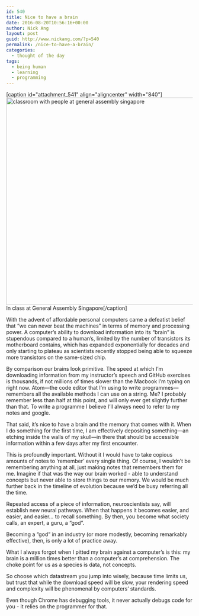 ```yaml
---
id: 540
title: Nice to have a brain
date: 2016-08-20T10:56:16+00:00
author: Nick Ang
layout: post
guid: http://www.nickang.com/?p=540
permalink: /nice-to-have-a-brain/
categories:
  - thought of the day
tags:
  - being human
  - learning
  - programming
---
```

[caption id="attachment_541" align="aligncenter" width="840"]<img class="size-large wp-image-541" src="http://www.nickang.com/wp-content/uploads/2016/08/20160819-DSCF8116-1024x683.jpg" alt="classroom with people at general assembly singapore" width="840" height="560" /> In class at General Assembly Singapore[/caption]

With the advent of affordable personal computers came a defeatist belief that “we can never beat the machines” in terms of memory and processing power. A computer’s ability to download information into its “brain” is stupendous compared to a human’s, limited by the number of transistors its motherboard contains, which has expanded exponentially for decades and only starting to plateau as scientists recently stopped being able to squeeze more transistors on the same-sized chip.

By comparison our brains look primitive. The speed at which I’m downloading information from my instructor’s speech and GitHub exercises is thousands, if not millions of times slower than the Macbook I’m typing on right now. Atom—the code editor that I’m using to write programmes—remembers all the available methods I can use on a string. Me? I probably remember less than half at this point, and will only ever get slightly further than that. To write a programme I believe I’ll always need to refer to my notes and google.

That said, it’s nice to have a brain and the memory that comes with it. When I do something for the first time, I am effectively depositing something—an etching inside the walls of my skull—in there that should be accessible information within a few days after my first encounter.

This is profoundly important. Without it I would have to take copious amounts of notes to ‘remember’ every single thing. Of course, I wouldn’t be remembering anything at all, just making notes that remembers them for me. Imagine if that was the way our brain worked - able to understand concepts but never able to store things to our memory. We would be much further back in the timeline of evolution because we’d be busy referring all the time.

Repeated access of a piece of information, neuroscientists say, will establish new neural pathways. When that happens it becomes easier, and easier, and easier… to recall something. By then, you become what society calls, an expert, a guru, a “god”.

Becoming a “god” in an industry (or more modestly, becoming remarkably effective), then, is only a lot of practice away.

What I always forgot when I pitted my brain against a computer’s is this: my brain is a million times better than a computer’s at comprehension. The choke point for us as a species is data, not concepts.

So choose which datastream you jump into wisely, because time limits us, but trust that while the download speed will be slow, your rendering speed and complexity will be phenomenal by computers’ standards.

Even though Chrome has debugging tools, it never actually debugs code for you - it relies on the programmer for that.